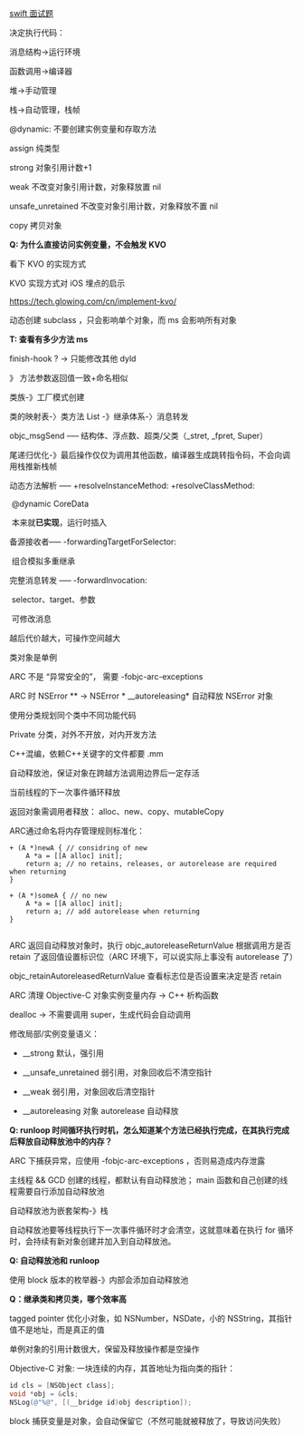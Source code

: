 [swift 面试题](https://www.jianshu.com/p/bdaa49f9d1a4)



决定执行代码：

消息结构->运行环境

函数调用->编译器



堆->手动管理

栈->自动管理，栈帧



@dynamic: 不要创建实例变量和存取方法



assign 纯类型

strong 对象引用计数+1

weak 不改变对象引用计数，对象释放置 nil

unsafe_unretained 不改变对象引用计数，对象释放不置 nil

copy 拷贝对象



**Q: 为什么直接访问实例变量，不会触发 KVO** 

看下 KVO 的实现方式

KVO 实现方式对 iOS 埋点的启示

https://tech.glowing.com/cn/implement-kvo/

动态创建 subclass ，只会影响单个对象，而 ms 会影响所有对象



**T: 查看有多少方法 ms**

finish-hook ? -> 只能修改其他 dyld

》 方法参数返回值一致+命名相似



类族-》工厂模式创建



类的映射表-〉类方法 List -》继承体系-〉消息转发



objc_msgSend ––– 结构体、浮点数、超类/父类（_stret, _fpret, Super）



尾递归优化-》最后操作仅仅为调用其他函数，编译器生成跳转指令码，不会向调用栈推新栈帧



动态方法解析 ––– +resolveInstanceMethod: +resolveClassMethod:

​	@dynamic  CoreData

​	本来就**已实现**，运行时插入



备源接收者––– -forwardingTargetForSelector:

​	组合模拟多重继承



完整消息转发 ––– -forwardInvocation:

​	selector、target、参数

​	可修改消息



越后代价越大，可操作空间越大



类对象是单例

ARC 不是 “异常安全的”， 需要 -fobjc-arc-exceptions

ARC 时 NSError ** -> NSError * __autoreleasing* 自动释放 NSError 对象



使用分类规划同个类中不同功能代码

Private 分类，对外不开放，对内开发方法



C++混编，依赖C++关键字的文件都要 .mm



自动释放池，保证对象在跨越方法调用边界后一定存活

当前线程的下一次事件循环释放



返回对象需调用者释放： alloc、new、copy、mutableCopy

ARC通过命名将内存管理规则标准化：

```
+ (A *)newA { // considring of new
    A *a = [[A alloc] init];
    return a; // no retains, releases, or autorelease are required when returning
}

+ (A *)someA { // no new
    A *a = [[A alloc] init];
    return a; // add autorelease when returning
}


```



ARC 返回自动释放对象时，执行 objc_autoreleaseReturnValue 根据调用方是否 retain 了返回值设置标识位（ARC 环境下，可以说实际上事没有 autorelease 了）

objc_retainAutoreleasedReturnValue 查看标志位是否设置来决定是否 retain



ARC 清理 Objective-C  对象实例变量内存 -> C++ 析构函数

dealloc -> 不需要调用 super，生成代码会自动调用



修改局部/实例变量语义：

- __strong 默认，强引用

- __unsafe_unretained 弱引用，对象回收后不清空指针

- __weak 弱引用，对象回收后清空指针

- __autoreleasing 对象 autorelease 自动释放

  

**Q: runloop 时间循环执行时机，怎么知道某个方法已经执行完成，在其执行完成后释放自动释放池中的内存？**



ARC 下捕获异常，应使用 -fobjc-arc-exceptions ，否则易造成内存泄露



主线程 && GCD 创建的线程，都默认有自动释放池； main 函数和自己创建的线程需要自行添加自动释放池

自动释放池为嵌套架构-》栈



自动释放池要等线程执行下一次事件循环时才会清空，这就意味着在执行 for 循环时，会持续有新对象创建并加入到自动释放池。



**Q: 自动释放池和 runloop**



使用 block 版本的枚举器-》内部会添加自动释放池



**Q：继承类和拷贝类，哪个效率高**



tagged pointer 优化小对象，如 NSNumber，NSDate，小的 NSString，其指针值不是地址，而是真正的值

单例对象的引用计数很大，保留及释放操作都是空操作



Objective-C 对象: 一块连续的内存，其首地址为指向类的指针：

```objective-c
id cls = [NSObject class];
void *obj = &cls;
NSLog(@"%@", [(__bridge id)obj description]);
```



block 捕获变量是对象，会自动保留它（不然可能就被释放了，导致访问失败）